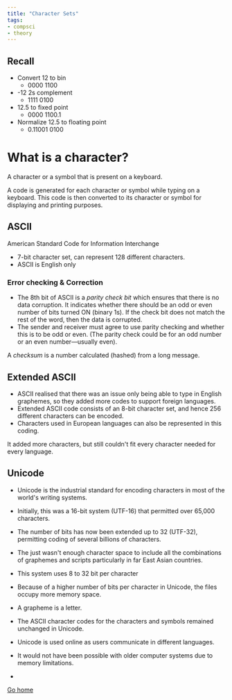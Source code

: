 ```yaml
---
title: "Character Sets"
tags:
- compsci
- theory
---
```

## Recall
- Convert 12 to bin
	- 0000 1100
- -12 2s complement
	- 1111 0100
- 12.5 to fixed point
	- 0000 1100.1
- Normalize 12.5 to floating point
	- 0.11001 0100

# What is a character?
A character or a symbol that is present on a keyboard.

A code is generated for each character or symbol while typing on a keyboard. This code is then converted to its character or symbol for displaying and printing purposes.

## ASCII
American Standard Code for Information Interchange
- 7-bit character set, can represent 128 different characters.
- ASCII is English only

### Error checking & Correction
- The 8th bit of ASCII is a *parity check bit* which ensures that there is no data corruption. It indicates whether there should be an odd or even number of bits turned ON (binary 1s). If the check bit does not match the rest of the word, then the data is corrupted.
- The sender and receiver must agree to use parity checking and whether this is to be odd or even. (The parity check could be for an odd number or an even number—usually even).

A *checksum* is a number calculated (hashed) from a long message.

## Extended ASCII
- ASCII realised that there was an issue only being able to type in English graphemes, so they added more codes to support foreign languages.
- Extended ASCII code consists of an 8-bit character set, and hence 256 different characters can be encoded.
- Characters used in European languages can also be represented in this coding.

It added more characters, but still couldn't fit every character needed for every language. 

## Unicode
- Unicode is the industrial standard for encoding characters in most of the world's writing systems.
- Initially, this was a 16-bit system (UTF-16) that permitted over 65,000 characters.
- The number of bits has now been extended up to 32 (UTF-32), permitting coding of several billions of characters.

- The just wasn't enough character space to include all the combinations of graphemes and scripts particularly in far East Asian countries.
- This system uses 8 to 32 bit per character
- Because of a higher number of bits per character in Unicode, the files occupy more memory space.
- A grapheme is a letter.
- The ASCII character codes for the characters and symbols remained unchanged in Unicode.
- Unicode is used online as users communicate in different languages.
- It would not have been possible with older computer systems due to memory limitations.
- 

[Go home](/)